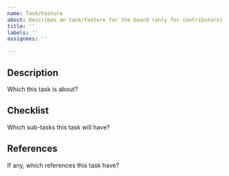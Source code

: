 ```yaml
---
name: Task/Feature
about: Describes an task/feature for the board (only for contributors)
title: ''
labels: ''
assignees: ''

---
```


## Description
Which this task is about?

## Checklist
Which sub-tasks this task will have?

## References
If any, which references this task have?
